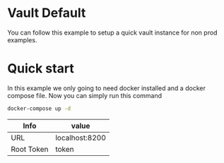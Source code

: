 # Vault Default
You can follow this example to setup a quick vault instance for non prod examples.
# Quick start
In this example we only going to need docker installed and a docker compose file.
Now you can simply run this command
```sh
docker-compose up -d
```

| Info       | value          |
| ---------- | -------------- |
| URL        | localhost:8200 |
| Root Token | token          |

